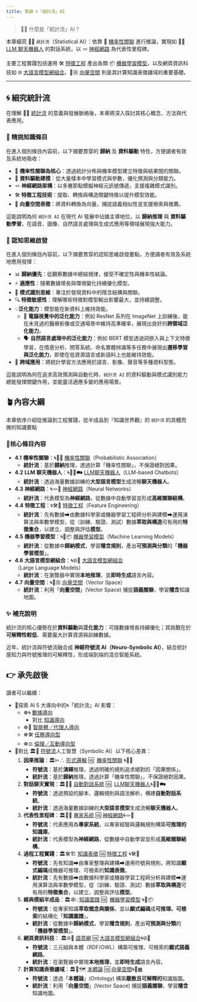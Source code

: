 ```yaml
---
title: 第肆 🌀「統計流」AI
---
```


> 🎏🌀 什麼是「統計流」AI？  

本章細究 🎏🌀 `統計流`（Statistical AI）：依靠 🎲 [機率性關聯](04-01-probabilistic_association.zh-hant) 進行推論，實現如 🧞‍♀️ [LLM 聊天機器人](04-02-llm_chatbots.zh-hant) 的對話系統，以 🪢 [神經網路](04-03-neural_networks.zh-hant) 為代表性里程碑。

主要工程實踐包括運用 🛠️ [特徵工程](04-04-feature_engineering.zh-hant) 產出各類 📦 [機器學習模型](04-05-machine_learning_models.zh-hant)，以及網頁資訊科技如 🌐 [大語言模型網組合](04-06-llm_webassembly.zh-hant.md)。🌌▦ [向量空間](04-07-vector_space.zh-hant) 則是其計算知識表徵疆域的重要基礎。

***

## 🌀 細究統計流

在理解 🎏🌀 [統計流](02-02-statistical_ai.zh-hant) 的意義與發展脈絡後，本章將深入探討其核心概念、方法與代表應用。  

### 🎏 精挑知識條目

在進入個別條目內容前，以下摘要貫穿的 **歸納** 及 **資料驅動** 特性，方便讀者有效及系統地吸收：

- 🎲 **機率性關聯為核心**：透過統計分佈與機率模型建立特徵與結果間的關聯。  
- 🧮 **資料驅動建模**：從大量樣本中學習模式與參數，優化預測與分類能力。  
- 🪢 **神經網路架構**：以多層節點模擬神經元訊號傳遞，支援複雜模式識別。  
- 🛠 **特徵工程技術**：提取、轉換與構造關鍵特徵以提升模型效能。  
- 🌌 **向量空間表徵**：將資料轉換為向量，捕捉語義相似性並支援檢索與推薦。

這能說明為何 `統計流 AI` 在現代 AI 發展中佔據主導地位，以 **歸納推理** 與 **資料驅動學習**，在語音、圖像、自然語言處理與生成式應用等領域展現強大能力。

### 🤔 認知思維啟發

在進入個別條目內容前，以下摘要貫穿的認知思維啟發要點，方便讀者有效及系統地應用發揮：

- 📊 **歸納優先**：從觀察數據中總結規律，接受不確定性與機率性結論。  
- ⚡ **適應性**：隨著數據增長與環境變化持續優化模型。  
- 🧠 **模式識別思維**：專注於發現資料中的隱含結構與關聯。  
- 🔍 **特徵敏感性**：理解哪些特徵對模型輸出影響最大，並持續調整。  
- 💡**泛化能力**：模型能在新資料上維持效能。
	- 📸 **電腦視覺中的泛化能力**：例如 ResNet 系列在 ImageNet 上訓練後，能在未見過的醫療影像或交通場景中維持高準確率，展現出良好的**跨領域泛化能力**。
	- 🗣️ **自然語言處理中的泛化能力**：例如 BERT 模型透過詞嵌入與上下文特徵學習，在情感分析、問答系統、命名實體辨識等多任務中展現出**遷移學習與泛化能力**，即使在低資源語言或新語料上也能維持效能。
- 🤝 **跨域應用**：將統計學習方法應用於語言、影像、聲音等多種資料型態。

這能說明為何在追求高效預測與自動化時，`統計流 AI` 的資料驅動與模式識別能力總能發揮關鍵作用，並能靈活適應多變的應用場景。

## 🪴內容大綱

本章依序介紹從推論到工程實踐，從半成品到『知識世界觀』的 `統計流` 的具體而微的知識要點

### 🌰核心條目內容

- **4.1** **機率性關聯**：🌀🎲🌿 [機率性關聯](04-01-probabilistic_association.zh-hant)（Probabilistic Association）
	* **統計流**：基於**歸納**推理，透過計算「機率性關聯」，不保證絕對因果。
- **4.2** **LLM 聊天機器人**：🌀🧞‍♀️🗪 [LLM聊天機器人](04-02-llm_chatbots.zh-hant)（LLM-based Chatbots）
	- **統計流**：透過海量數據訓練的**大型語言模型**生成流暢**聊天機器人**。
- **4.3** **神經網路**：🌀🪢🧠 [神經網路](04-03-neural_networks.zh-hant)（Neural Networks）
	- **統計流**：代表模型為**神經網路**，從數據中自動學習並形成**高維關聯結構**。
- **4.4** **特徵工程**：🌀🛠️🤏 [特徵工程](04-04-feature_engineering.zh-hant)（Feature Engineering）
	- **統計流**：先有數據➡由數據科學家或機器學習工程師分析與建模➡運用演算法與率數學模型，從（訓練、驗證、測試）數據**萃取與構造**可有用的**特徵集合**，以建立、調整與評估**模型**。
- **4.5** **機器學習模型**：🌀🤖📦 [機器學習模型](04-05-machine_learning_models.zh-hant)（Machine Learning Models）
	- **統計流**：從數據中**歸納模式**，學習**隱含規則**，產出**可預測與分類**的「**機器學習模型**」。
- **4.6** **大語言模型網組合**：🌀🌐🔗 [大語言模型網組合](04-06-llm_webassembly.zh-hant.md)（Large Language Models）
	- **統計流**：在瀏覽器中實現**本地推理**，並**即時生成**語言內容。
- **4.7** **向量空間**：🌀🌌▦ [向量空間](04-07-vector_space.zh-hant)（Vector Space）
	- **統計流**：利用「**向量空間**」(Vector Space) 捕捉**語義關聯**，學習**隱含**知識地圖。

### ✨ 補充說明

統計流的核心優勢在於**資料驅動**與**泛化能力**：可隨數據增長持續優化；其挑戰在於**可解釋性較低**、需要龐大計算資源與訓練數據。

近年，統計流與符號流融合成 **神經符號流 AI（Neuro‑Symbolic AI）**，結合統計感知力與符號推理的可解釋性，形成端到端的混合智能系統。

## 👉 承先啟後

讀者可以繼續：

- 🚦探索 AI 5 大導向中的🌀「統計流」AI 影響：
    - ☸🌀 [數據導向](05-02-oriented_data.zh-hant)
	    -  對比  [知識導向](05-01-oriented_knowledge.zh-hant)
    - ☸🤖 [智能體／代理人導向](05-03-oriented_agent.zh-hant)
    - ☸🛠 [任務導向型](05-04-oriented_task.zh-hant)        
    - ☸⚖️ [倫理／互動導向型](05-05-oriented_ethics.zh-hant)
- 🚥對比 🏛🎏 [符號流](02-01-symbolic_ai.zh-hant)人工智慧（Symbolic AI）以下核心差異：
    1. **因果推論**：🏛️⊨∴ [形式邏輯](03-01-formal_logic.zh-hant) 🆚  [機率性關聯](04-01-probabilistic_association.zh-hant) 🌀🎲🌿
        - **符號流**：基於**演繹**推理，透過明確的規則追求絕對的「因果關係」。
        - **統計流**：基於**歸納**推理，透過計算「機率性關聯」，不保證絕對因果。
    2. **對話聊天實現**：🏛️🤖💬 [自動對話系統](03-02-automatic_dialogue_systems.zh-hant) 🆚  [LLM聊天機器人](04-02-llm_chatbots.zh-hant)🌀🧞‍♀️🗪
        - **符號流**：透過預設的腳本、邏輯規則與語法解析，構建**自動對話系統**。
        - **統計流**：透過海量數據訓練的**大型語言模型**生成流暢**聊天機器人**。
    3. **代表性里程碑**：🏛️🎁🧠 [專家系統](03-03-expert_systems.zh-hant) 🆚 [神經網路](04-03-neural_networks.zh-hant)🌀🪢🧠
        - **符號流**：代表應用為**專家系統**，以專家經驗與邏輯規則構築**可推理的知識庫**。
        - **統計流**：代表模型為**神經網路**，從數據中自動學習並形成**高維關聯結構**。
    4. **過程工程實踐**：🏛️🛠️🏗️ [知識表徵](03-04-knowledge_representation.zh-hant) 🆚 [特徵工程](04-04-feature_engineering.zh-hant) 🌀🛠️🤏
        - **符號流**：先有知識➡由專家整理與建構➡運用符號與規則，將知識**顯式編碼**成機器可推理、可檢索的**知識表徵**。
        - **統計流**：先有數據➡由數據科學家或機器學習工程師分析與建模➡運用演算法與率數學模型，從（訓練、驗證、測試）數據**萃取與構造**可有用的**特徵集合**，以建立、調整與評估**模型**。
    5. **經典模組半成品**：🏛️🕸💡[知識圖譜](03-04-knowledge_representation.zh-hant) 🆚  [機器學習模型](04-05-machine_learning_models.zh-hant) 🌀🤖📦
        - **符號流**：從專家知識**萃取概念與關係**，並以**顯式編碼**成**可推理、可檢索**的結構化「**知識圖譜**」。
        - **統計流**：從數據中**歸納模式**，學習**隱含規則**，產出**可預測與分類**的「**機器學習模型**」。
    6. **網頁資訊科技**： 🏛️🌐🔗 [語意網](03-06-semantic_web.zh-hant) 🆚 [大語言模型網組合](04-06-llm_webassembly.zh-hant.md)🌀🌐🔗
        - **符號流**：三元組與本體（RDF/OWL）構築可推理、可檢索的**顯式語義網路**。
        - **統計流**：在瀏覽器中實現**本地推理**，並**即時生成**語言內容。
    7. **計算知識表徵疆域**：🏛️🌌🗺️ [本體論](03-07-ontology.zh-hant) 🆚 [向量空間](04-07-vector_space.zh-hant)🌀🌌▦
        - **符號流**：透過「**本體論**」(Ontology) 構築**離散且可解釋的**知識版圖。
        - **統計流**：利用「**向量空間**」(Vector Space) 捕捉**語義關聯**，學習**隱含**知識地圖。
